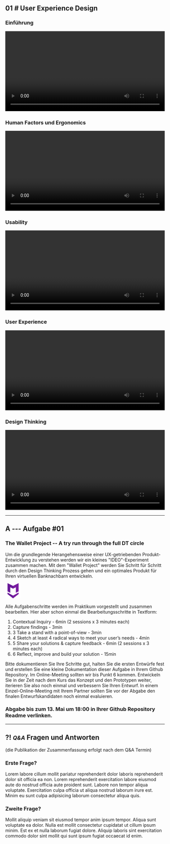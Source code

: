 ## **01 _#_** User Experience Design

### Einführung
<video controls width="100%"> 
    <source src="https://lehre.gabriel-rausch.de/HFU/IFD_SoSe20/L01/01_Einfuehrung.mp4" type="video/mp4"> 
    <a href="https://lehre.gabriel-rausch.de/HFU/IFD_SoSe20/L01/01_Einfuehrung.mp4">Zum Video</a>
</video>

### Human Factors und Ergonomics
<video controls width="100%"> 
    <source src="https://lehre.gabriel-rausch.de/HFU/IFD_SoSe20/L01/02_Human_Factors_and_Ergonomics.mp4" type="video/mp4"> 
    <a href="https://lehre.gabriel-rausch.de/HFU/IFD_SoSe20/L01/02_Human_Factors_and_Ergonomics.mp4">Zum Video</a>
</video>

### Usability
<video controls width="100%"> 
    <source src="https://lehre.gabriel-rausch.de/HFU/IFD_SoSe20/L01/03_Usability.mp4" type="video/mp4"> 
    <a href="https://lehre.gabriel-rausch.de/HFU/IFD_SoSe20/L01/03_Usability.mp4">Zum Video</a>
</video>

### User Experience
<video controls width="100%"> 
    <source src="https://lehre.gabriel-rausch.de/HFU/IFD_SoSe20/L01/04_User_Experience.mp4" type="video/mp4"> 
    <a href="https://lehre.gabriel-rausch.de/HFU/IFD_SoSe20/L01/04_User_Experience.mp4">Zum Video</a>
</video>

### Design Thinking
<video controls width="100%"> 
    <source src="https://lehre.gabriel-rausch.de/HFU/IFD_SoSe20/L01/05_Design_Thinking.mp4" type="video/mp4"> 
    <a href="https://lehre.gabriel-rausch.de/HFU/IFD_SoSe20/L01/05_Design_Thinking.mp4">Zum Video</a>
</video>

---


## **A _---_** Aufgabe #01
### The Wallet Project -- A try run through the full DT circle

Um die grundlegende Herangehensweise einer UX-getriebenden Produkt-Entwicklung zu verstehen werden wir ein kleines "IDEO"-Experiment zusammen machen. Mit dem "Wallet Project" werden Sie Schritt für Schritt durch den Design Thinking Prozess gehen und ein optimales Produkt für Ihren virtuellen Banknachbarn entwickeln.

![5-stufiger Design Thinking Prozess nach d.school Bootcamp Bootleg (HPI)](https://github.com/adam-p/markdown-here/raw/master/src/common/images/icon48.png)

Alle Aufgabenschritte werden im Praktikum vorgestellt und zusammen bearbeiten. Hier aber schon einmal die Bearbeitungsschritte in Textform:

1. Contextual Inquiry - 6min (2 sessions x 3 minutes each)
2. Capture findings - 3min
3. 3 Take a stand with a point-of-view - 3min
4. 4 Sketch at least 4 radical ways to meet your user’s needs - 4min
5. 5 Share your solutions & capture feedback - 6min (2 sessions x 3 minutes each)
6. 6 Reflect, improve and build your solution - 15min

Bitte dokumentieren Sie Ihre Schritte gut, halten Sie die ersten Entwürfe fest und erstellen Sie eine kleine Dokumentation dieser Aufgabe in Ihrem Github Repository. Im Online-Meeting sollten wir bis Punkt 6 kommen. Entwickeln Sie in der Zeit nach dem Kurs das Konzept und den Prototypen weiter, iterieren Sie also noch einmal und verbessern Sie Ihren Entwurf. In einem Einzel-Online-Meeting mit Ihrem Partner sollten Sie vor der Abgabe den finalen Entwurfskandidaten noch einmal evaluieren.

### Abgabe bis zum 13. Mai um 18:00 in Ihrer Github Repository Readme verlinken.


---


## **?! _<small>Q&A</small>_** Fragen und Antworten
(die Publikation der Zusammenfassung erfolgt nach dem Q&A Termin)


### Erste Frage?
Lorem labore cillum mollit pariatur reprehenderit dolor laboris reprehenderit dolor sit officia ea non. Lorem reprehenderit exercitation labore eiusmod aute do nostrud officia aute proident sunt. Labore non tempor aliqua voluptate. Exercitation culpa officia ut aliqua nostrud laborum irure est. Minim eu sunt culpa adipisicing laborum consectetur aliqua quis.

### Zweite Frage?
Mollit aliquip veniam sit eiusmod tempor anim ipsum tempor. Aliqua sunt voluptate ea dolor. Nulla est mollit consectetur cupidatat ut cillum ipsum minim. Est ex et nulla laborum fugiat dolore. Aliquip laboris sint exercitation commodo dolor sint mollit qui sunt ipsum fugiat occaecat id enim.